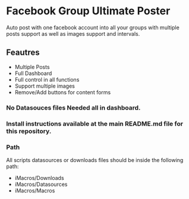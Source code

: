 # Facebook Group Ultimate Poster
Auto post with one facebook account into all your groups with multiple posts support as well as images support and intervals.

## Feautres
- Multiple Posts
- Full Dashboard
- Full control in all functions
- Support multiple images
- Remove/Add buttons for content forms

### No Datasouces files Needed all in dashboard.

### Install instructions available at the main README.md file for this repository.

### Path
All scripts datasources or downloads files should be inside the following path:
- iMacros/Downloads
- iMacros/Datasources
- iMacros/Macros
